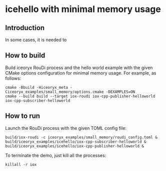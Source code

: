 # icehello with minimal memory usage

## Introduction

In some cases, it is needed to 

## How to build

Build iceoryx RouDi process and the hello world example with the given CMake
options configuration for minimal memory usage. For example, as follows:

```
cmake -Bbuild -Hiceoryx_meta -Ciceoryx_examples/small_memory/options.cmake -DEXAMPLES=ON
cmake --build build --target iox-roudi iox-cpp-publisher-helloworld iox-cpp-subscriber-helloworld
```

## How to run

Launch the RouDi process with the given TOML config file:

```
build/iox-roudi -c iceoryx_examples/small_memory/roudi_config.toml &
build/iceoryx_examples/icehello/iox-cpp-subscriber-helloworld &
build/iceoryx_examples/icehello/iox-cpp-publisher-helloworld &
```

To terminate the demo, just kill all the processes:

```
killall -r iox
```
